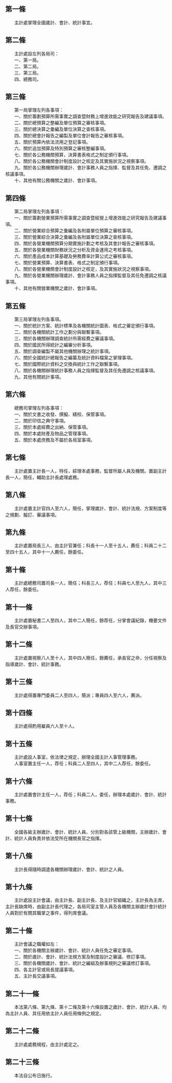第一條 
-------
　　主計處掌理全國歲計、會計、統計事宜。  


第二條 
-------
　　主計處設左列各局司：  
　　一、第一局。  
　　二、第二局。  
　　三、第三局。  
　　四、總務司。  


第三條 
-------
　　第一局掌理左列各事項：  
　　一、關於籌劃預算所需事實之調查暨財務上增進效能之研究報告及建議事項。  
　　二、關於總預算之整編及單位預算之審核事項。  
　　三、關於總決算之彙編及單位決算之查核事項。  
　　四、關於總會計報告之編製及單位會計報告之審核事項。  
　　五、關於預算內依法流用之登記事項。  
　　六、關於追加預算及特別預算之審核整編事項。  
　　七、關於各公務機關預算，決算書表格式之制定頒行事項。  
　　八、關於各公務機關會計制度設計之核定及其實施狀況之視察事項。  
　　九、關於各公務機關辦理歲計、會計事務人員之指揮、監督及其任免、遷調之核議事項。  
　　十、其他有關公務機關之歲計、會計事項。  


第四條 
-------
　　第二局掌理左列各事項：  
　　一、關於籌劃營業預算所需事實之調查暨經營上增進效能之研究報告及建議事項。  
　　二、關於營業綜合預算之彙編及各附屬單位預算之審核事項。  
　　三、關於營業綜合決算之彙編及各附屬單位決算之查核事項。  
　　四、關於各營業機關預算分期實施計劃之考核及其會計報告之審核事項。  
　　五、關於各營業機關財務狀況之分析及資金運用之考核事項。  
　　六、關於產品成本計算基礎及勞務費率計算公式之審核事項。  
　　七、關於營業預算、決算書表、格式之制定頒行事項。  
　　八、關於各營業機關會計制度設計之核定，及其實施狀況之視察事項。  
　　九、關於各營業機關辦理歲計、會計事務人員之指揮監督及其任免遷調之核議事項。  
　　十、其他有關營業機關之歲計、會計事項。  


第五條 
-------
　　第三局掌理左列各事項。  
　　一、關於統計方案、統計標準及各機關統計圖表、格式之審定頒行事項。  
　　二、關於各機關統計工作之劃分與聯繫事項。  
　　三、關於各機關辦理調查統計所需經費之審議事項。  
　　四、關於國民所得統計之編審分析事項。  
　　五、關於調查編製不屬其他機關辦理之統計事項。  
　　六、關於全國統計總報告之編纂及統計資料檔案之掌理事項。  
　　七、關於國際統計資料之交換與統計工作之聯繫事項。  
　　八、關於各機關辦理統計事務人員之指揮監督及其任免遷調之核議事項。  
　　九、其他有關統計事項。  


第六條 
-------
　　總務司掌理左列各事項：  
　　一、關於文書之收發、撰擬、繕校、保管事項。  
　　二、關於印信之典守事項。  
　　三、關於本處經費之出納、保管事項。  
　　四、關於本處財產及物品之管理事項。  
　　五、關於本處庶務及不屬於各局室事項。  


第七條 
-------
　　主計處置主計長一人，特任，綜理本處事務，監督所屬人員及機關。置副主計長一人，簡任，輔助主計長處理處務。  


第八條 
-------
　　主計處置主計官四人至六人，簡任，掌理歲計、會計、統計法規、方案制度等之規劃、擬訂、審議事項。  


第九條 
-------
　　主計處置局長三人、由主計官兼任；科長十一人至十五人，薦任；科員二十二至四十五人，其中十一人薦任，餘委任。  


第十條 
-------
　　主計處總務司置司長一人，簡任；科長三人，荐任；科員七人至九人，其中三人荐任，餘委任。  


第十一條 
---------
　　主計處置秘書二人至四人，其中二人簡任，餘荐任，分掌會議紀錄，機要文件及長官交辦事項。  


第十二條 
---------
　　主計處置視察八人至十人，其中四人簡任，餘薦任，承長官之命，分任視察及指導歲計、會計、統計事務。  


第十三條 
---------
　　主計處得置專門委員二人至四人，簡派；專員四人至六人，薦派。  


第十四條 
---------
　　主計處得酌用雇員六人至十人。  


第十五條 
---------
　　主計處設人事室，依法律之規定，辦理全國主計人事管理事務。  
　　人事室置主任一人，荐任；科員二人至四人，其中二人荐任，餘委任。  


第十六條 
---------
　　主計處置會計主任一人，荐任；科員二人，委任，辦理本處歲計、會計、統計事務。  


第十七條 
---------
　　全國各級主辦歲計、會計、統計人員、分別對各該管上級機關，主辦歲計、會計、統計人員負責并依法受所在機關長官之指揮。  


第十八條 
---------
　　主計長得隨時調遣各機關辦理歲計、會計、統計之人員。  


第十九條 
---------
　　主計處設主計會議，由主計長、副主計長、及主計官組織之，主計長為主席，主計長缺席時，由副主計長代理之，各局司室主管人員及各機關主辦歲計會計統計人員對於有關其職掌之事件，得列席會議。  


第二十條 
---------
　　主計會議之職權如左：  
　　一、關於各機關主辦歲計、會計、統計人員任免之審定事項。  
　　二、關於歲計、會計、統計法規方案及制度設計之審議、修訂事項。  
　　三、關於各機關歲計、會計、統計之編組及辦事規則之審議修訂事項。  
　　四、各主計官或局長提議事項。  
　　五、主計長交議事項。  


第二十一條 
-----------
　　本法第八條、第九條、第十二條及第十六條設置之歲計、會計、統計人員、均為主計人員、其任用依主計人員任用條例之規定。  


第二十二條 
-----------
　　主計處處務規程，由主計處定之。  


第二十三條 
-----------
　　本法自公布日施行。